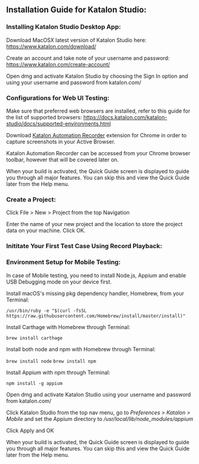 ## Installation Guide for Katalon Studio:

### Installing Katalon Studio Desktop App:

Download MacOSX latest version of Katalon Studio here: https://www.katalon.com/download/

Create an account and take note of your username and password: https://www.katalon.com/create-account/

Open dmg and activate Katalon Studio by choosing the Sign In option and using your username and password from katalon.com/

### Configurations for Web UI Testing:

Make sure that preferred web browsers are installed, refer to this guide for the list of supported browsers: 
https://docs.katalon.com/katalon-studio/docs/supported-environments.html

Download [Katalon Automation Recorder](https://chrome.google.com/webstore/detail/katalon-recorder/ljdobmomdgdljniojadhoplhkpialdid) extension for Chrome in order to capture screenshots in your Active Browser.

Katalon Automation Recorder can be accessed from your Chrome browser toolbar, however that will be covered later on.

When your build is activated, the Quick Guide screen is displayed to guide you through all major features. You can skip this and view the Quick Guide later from the Help menu.

### Create a Project: 

Click File > New > Project from the top Navigation 

Enter the name of your new project and the location to store the project data on your machine. Click OK.

### Inititate Your First Test Case Using Record Playback: 



### Environment Setup for Mobile Testing:

In case of Mobile testing, you need to install Node.js, Appium and enable USB Debugging mode on your device first.

Install macOS's missing pkg dependency handler, Homebrew, from your Terminal:

`/usr/bin/ruby -e "$(curl -fsSL 
https://raw.githubusercontent.com/Homebrew/install/master/install)"`

Install Carthage with Homebrew through Terminal: 

`brew install carthage`

Install both node and npm with Homebrew through Terminal:

`brew install node`
`brew install npm`

Install Appium with npm through Terminal: 

`npm install -g appium`

Open dmg and activate Katalon Studio using your username and password from katalon.com/

Click Katalon Studio from the top nav menu, go to *Preferences > Katalon > Mobile* and set the Appium directory to */usr/local/lib/node_modules/appium* 

Click Apply and OK

When your build is activated, the Quick Guide screen is displayed to guide you through all major features. You can skip this and view the Quick Guide later from the Help menu.




